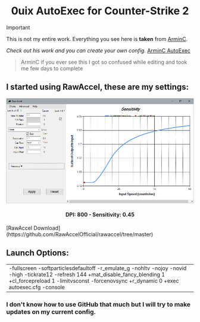 <h1 align="center">0uix AutoExec for Counter-Strike 2</h1>

> [!IMPORTANT]
>This is not my entire work. Everything you see here is **taken** from [ArminC](https://github.com/armync).

_Check out his work and you can create your own config._ [ArminC AutoExec](https://github.com/armync/ArminC-AutoExec/tree/master)

> ArminC if you ever see this I got so confused while editing and took me few days to complete

## I started using RawAccel, these are my settings:
![RawAccel](https://raw.githubusercontent.com/0uix/CS2-Custom-Config/refs/heads/main/.github/Pictures/RawAccel.png)
<h4 align="center">DPI: 800 - Sensitivity: 0.45</h4>
[RawAccel Download](https://github.com/RawAccelOfficial/rawaccel/tree/master)

## Launch Options:
<table>
<tr>
<td>
-fullscreen -softparticlesdefaultoff -r_emulate_g -nohltv -nojoy -novid -high -tickrate12 -refresh 144 +mat_disable_fancy_blending 1 +cl_forcepreload 1 -limitvsconst -forcenovsync +r_dynamic 0 +exec autoexec.cfg -console
</td>
</tr>
</table>

### I don't know how to use GitHub that much but I will try to make updates on my current config.